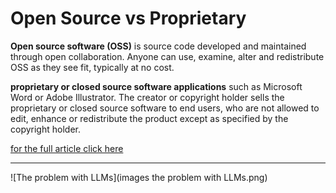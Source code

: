 # Open Source vs Proprietary

**Open source software (OSS)** is source code developed and maintained through open collaboration. Anyone can use, examine, alter and redistribute OSS as they see fit, typically at no cost.

**proprietary or closed source software applications** such as Microsoft Word or Adobe Illustrator. The creator or copyright holder sells the proprietary or closed source software to end users, who are not allowed to edit, enhance or redistribute the product except as specified by the copyright holder.

[for the full article click here](https://www.ibm.com/think/topics/open-source#:~:text=With%20open%20source%2C%20the%20IP,subscription%20or%20proprietary%20license%20fee.)

---

![The problem with LLMs](images the problem with LLMs.png)
